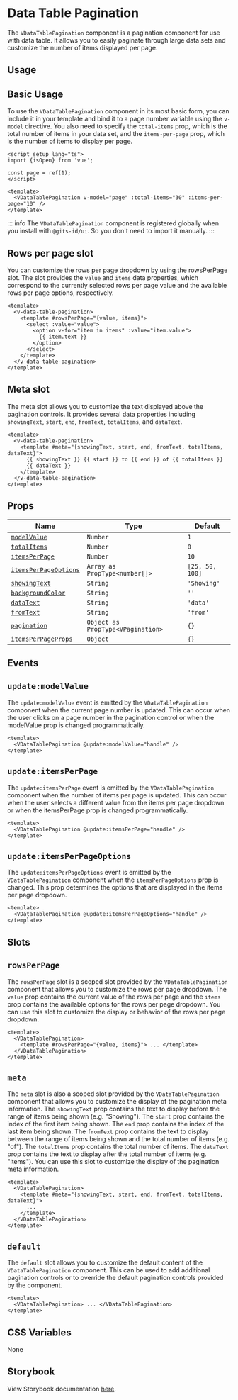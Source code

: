 # Data Table Pagination

The `VDataTablePagination` component is a pagination component for use with data table. It allows you to easily paginate through large data sets and customize the number of items displayed per page.

## Usage

## Basic Usage

To use the `VDataTablePagination` component in its most basic form, you can include it in your template and bind it to a page number variable using the `v-model` directive. You also need to specify the `total-items` prop, which is the total number of items in your data set, and the `items-per-page` prop, which is the number of items to display per page.

<LivePreview src="components-datatablepagination--default" >

```vue
<script setup lang="ts">
import {isOpen} from 'vue';

const page = ref(1);
</script>

<template>
  <VDataTablePagination v-model="page" :total-items="30" :items-per-page="10" />
</template>
```

</LivePreview>

::: info
The `VDataTablePagination` component is registered globally when you install with `@gits-id/ui`. So you don't need to import it manually.
:::

## Rows per page slot

You can customize the rows per page dropdown by using the rowsPerPage slot. The slot provides the `value` and `items` data properties, which correspond to the currently selected rows per page value and the available rows per page options, respectively.

<LivePreview src="components-datatablepagination--rows-per-page-slot" >

```vue
<template>
  <v-data-table-pagination>
    <template #rowsPerPage="{value, items}">
      <select :value="value">
        <option v-for="item in items" :value="item.value">
          {{ item.text }}
        </option>
      </select>
    </template>
  </v-data-table-pagination>
</template>
```

</LivePreview>

## Meta slot

The meta slot allows you to customize the text displayed above the pagination controls. It provides several data properties including `showingText`, `start`, `end`, `fromText`, `totalItems`, and `dataText`.

<LivePreview src="components-datatablepagination--meta-slot" >

```vue
<template>
  <v-data-table-pagination>
    <template #meta="{showingText, start, end, fromText, totalItems, dataText}">
      {{ showingText }} {{ start }} to {{ end }} of {{ totalItems }}
      {{ dataText }}
    </template>
  </v-data-table-pagination>
</template>
```

</LivePreview>

## Props

| Name                                          | Type                              | Default         |
| --------------------------------------------- | --------------------------------- | --------------- |
| [`modelValue`](#modelValue)                   | `Number`                          | `1`             |
| [`totalItems`](#totalItems)                   | `Number`                          | `0`             |
| [`itemsPerPage`](#itemsPerPage)               | `Number`                          | `10`            |
| [`itemsPerPageOptions`](#itemsPerPageOptions) | `Array as PropType<number[]>`     | `[25, 50, 100]` |
| [`showingText`](#showingText)                 | `String`                          | `'Showing'`     |
| [`backgroundColor`](#backgroundColor)         | `String`                          | `''`            |
| [`dataText`](#dataText)                       | `String`                          | `'data'`        |
| [`fromText`](#fromText)                       | `String`                          | `'from'`        |
| [`pagination`](#pagination)                   | `Object as PropType<VPagination>` | `{}`            |
| [`itemsPerPageProps`](#itemsPerPageProps)     | `Object`                          | `{}`            |

## Events

## `update:modelValue`

The `update:modelValue` event is emitted by the `VDataTablePagination` component when the current page number is updated. This can occur when the user clicks on a page number in the pagination control or when the modelValue prop is changed programmatically.

```vue
<template>
  <VDataTablePagination @update:modelValue="handle" />
</template>
```

## `update:itemsPerPage`

The `update:itemsPerPage` event is emitted by the `VDataTablePagination` component when the number of items per page is updated. This can occur when the user selects a different value from the items per page dropdown or when the itemsPerPage prop is changed programmatically.

```vue
<template>
  <VDataTablePagination @update:itemsPerPage="handle" />
</template>
```

## `update:itemsPerPageOptions`

The `update:itemsPerPageOptions` event is emitted by the `VDataTablePagination` component when the `itemsPerPageOptions` prop is changed. This prop determines the options that are displayed in the items per page dropdown.

```vue
<template>
  <VDataTablePagination @update:itemsPerPageOptions="handle" />
</template>
```

## Slots

## `rowsPerPage`

The `rowsPerPage` slot is a scoped slot provided by the `VDataTablePagination` component that allows you to customize the rows per page dropdown. The `value` prop contains the current value of the rows per page and the `items` prop contains the available options for the rows per page dropdown. You can use this slot to customize the display or behavior of the rows per page dropdown.

```vue
<template>
  <VDataTablePagination>
    <template #rowsPerPage="{value, items}"> ... </template>
  </VDataTablePagination>
</template>
```

## `meta`

The `meta` slot is also a scoped slot provided by the `VDataTablePagination` component that allows you to customize the display of the pagination meta information. The `showingText` prop contains the text to display before the range of items being shown (e.g. "Showing"). The `start` prop contains the index of the first item being shown. The `end` prop contains the index of the last item being shown. The `fromText` prop contains the text to display between the range of items being shown and the total number of items (e.g. "of"). The `totalItems` prop contains the total number of items. The `dataText` prop contains the text to display after the total number of items (e.g. "items"). You can use this slot to customize the display of the pagination meta information.

```vue
<template>
  <VDataTablePagination>
    <template #meta="{showingText, start, end, fromText, totalItems, dataText}">
      ...
    </template>
  </VDataTablePagination>
</template>
```

## `default`

The `default` slot allows you to customize the default content of the `VDataTablePagination` component. This can be used to add additional pagination controls or to override the default pagination controls provided by the component.

```vue
<template>
  <VDataTablePagination> ... </VDataTablePagination>
</template>
```

## CSS Variables

None

## Storybook

View Storybook documentation [here](https://gits-ui.web.app/?path=/story/components-datatablepagination--default).
